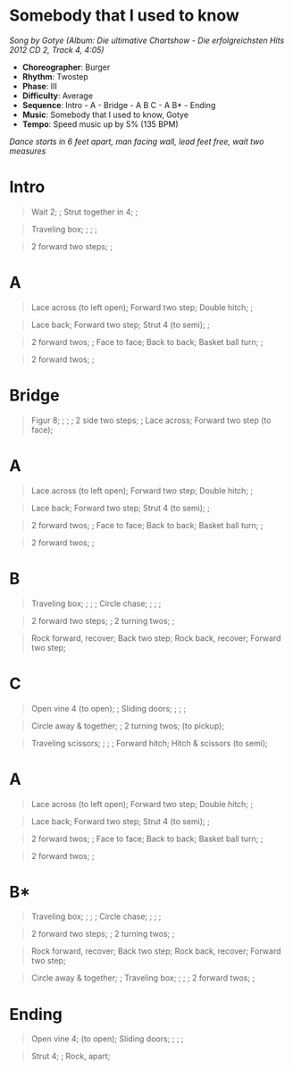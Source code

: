 # Somebody that I used to know
*Song by Gotye (Album: Die ultimative Chartshow - Die erfolgreichsten Hits 2012 CD 2, Track 4, 4:05)*

* **Choreographer**: Burger
* **Rhythm**: Twostep
* **Phase**: III
* **Difficulty**: Average
* **Sequence**: Intro - A - Bridge - A B C - A B* - Ending
* **Music**: Somebody that I used to know, Gotye
* **Tempo**: Speed music up by 5% (135 BPM)

*Dance starts in 6 feet apart, man facing wall, lead feet free, wait two measures*

# Intro

> Wait 2; ; Strut together in 4; ;

> Traveling box; ; ; ;

> 2 forward two steps; ;

# A

> Lace across (to left open); Forward two step; Double hitch; ;

> Lace back; Forward two step; Strut 4 (to semi); ;

> 2 forward twos; ; Face to face; Back to back; Basket ball turn; ;

> 2 forward twos; ;

# Bridge

> Figur 8; ; ; ; 2 side two steps; ; Lace across; Forward two step (to face);

# A

> Lace across (to left open); Forward two step; Double hitch; ;

> Lace back; Forward two step; Strut 4 (to semi); ;

> 2 forward twos; ; Face to face; Back to back; Basket ball turn; ;

> 2 forward twos; ;

# B

> Traveling box; ; ; ; Circle chase; ; ; ;

> 2 forward two steps; ; 2 turning twos; ;

> Rock forward, recover; Back two step; Rock back, recover; Forward two step;

# C

> Open vine 4 (to open); ; Sliding doors; ; ; ;

> Circle away & together; ; 2 turning twos; (to pickup);

> Traveling scissors; ; ; ; Forward hitch; Hitch & scissors (to semi);

# A

> Lace across (to left open); Forward two step; Double hitch; ;

> Lace back; Forward two step; Strut 4 (to semi); ;

> 2 forward twos; ; Face to face; Back to back; Basket ball turn; ;

> 2 forward twos; ;

# B*

> Traveling box; ; ; ; Circle chase; ; ; ;

> 2 forward two steps; ; 2 turning twos; ;

> Rock forward, recover; Back two step; Rock back, recover; Forward two step;

> Circle away & together; ; Traveling box; ; ; ; 2 forward twos; ;

# Ending

> Open vine 4; (to open); Sliding doors; ; ; ;

> Strut 4; ; Rock, apart;
